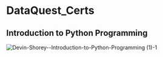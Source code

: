 # DataQuest_Certs

## Introduction to Python Programming
![Devin-Shorey--Introduction-to-Python-Programming (1)-1](https://user-images.githubusercontent.com/132536206/236109717-621102dc-3eb8-4505-94a9-05ceb135e0cc.png)
